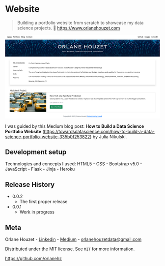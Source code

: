 # Website
> Building a portfolio website from scratch to showcase my data science projects. 🔗 https://www.orlanehouzet.com

![](static/img/capture_ecran_website.png)

I was guided by this Medium blog post: 
**How to Build a Data Science Portfolio Website** (https://towardsdatascience.com/how-to-build-a-data-science-portfolio-website-335b0f253822) by Julia Nikulski.

## Development setup

Technologies and concepts I used:
HTML5 - CSS - Bootstrap v5.0 - JavaScript - Flask - Jinja - Heroku


## Release History

* 0.0.2
    * The first proper release
* 0.0.1
    * Work in progress

## Meta

Orlane Houzet - [Linkedin](https://www.linkedin.com/in/orlane-houzet/) - [Medium](https://medium.com/@orlane.houzet) - orlanehouzetdata@gmail.com

Distributed under the MIT license. See ``MIT`` for more information.

https://github.com/orlanehz
